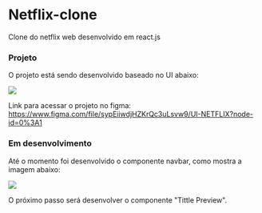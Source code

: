 # Netflix-clone
Clone do netflix web desenvolvido em react.js


### Projeto

O projeto está sendo desenvolvido baseado no UI abaixo:

![](https://media.discordapp.net/attachments/721023119074000897/985083343324454952/Cover.png?width=712&height=427)

Link para acessar o projeto no figma: https://www.figma.com/file/sypEiiwdjHZKrQc3uLsvw9/UI-NETFLIX?node-id=0%3A1

### Em desenvolvimento

Até o momento foi desenvolvido o componente navbar, como mostra a imagem abaixo:

![](https://media.discordapp.net/attachments/721023119074000897/985084051075526656/unknown.png?width=1025&height=82)

O próximo passo será desenvolver o componente "Tittle Preview".
